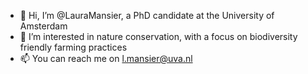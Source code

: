 - 👋 Hi, I’m @LauraMansier, a PhD candidate at the University of Amsterdam
- 👀 I’m interested in nature conservation, with a focus on biodiversity friendly farming practices
- 📫 You can reach me on l.mansier@uva.nl

